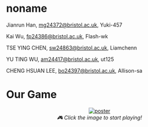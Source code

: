# noname
Jianrun Han, mg24372@bristol.ac.uk, Yuki-457

Kai Wu, fp24386@bristol.ac.uk, Flash-wk

TSE YING CHEN, sw24863@bristol.ac.uk, Liamchenn

YU TING WU, am24417@bristol.ac.uk, ut125

CHENG HSUAN LEE, bo24397@bristol.ac.uk, Allison-sa

# Our Game
<p align="center">
  <a href="https://yuki-457.github.io/noname/Alert_lift_2025_05_15_12_28_08/index.html" target="_blank">
    <img src="https://github.com/user-attachments/assets/acc4cfaa-2513-4f93-b0e4-8ad3d63c5d21" alt="poster" >
  </a>
  <br>
  <em>🎮 Click the image to start playing!</em>
</p>
